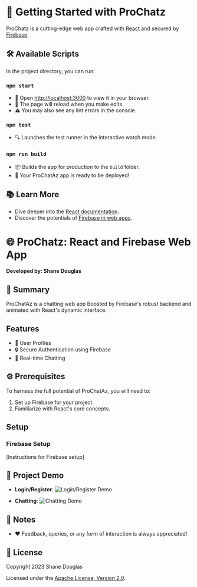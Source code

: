 
# 🚀 Getting Started with ProChatz

ProChatz is a cutting-edge web app crafted with [React](https://reactjs.org/) and secured by [Firebase](https://firebase.google.com/).

## 🛠 Available Scripts

In the project directory, you can run:

### `npm start`

- 🔗 Open [http://localhost:3000](http://localhost:3000) to view it in your browser.
- 🔁 The page will reload when you make edits.
- ⚠️ You may also see any lint errors in the console.

### `npm test`

- 🔍 Launches the test runner in the interactive watch mode.

### `npm run build`

- 📦 Builds the app for production to the `build` folder.
- 🚀 Your ProChatAz app is ready to be deployed!

## 📚 Learn More

- Dive deeper into the [React documentation](https://reactjs.org/).
- Discover the potentials of [Firebase in web apps](https://firebase.google.com/docs/web/setup).

# 🌐 ProChatz: React and Firebase Web App

 **Developed by: Shane Douglas**

## 📌 Summary

ProChatAz is a chatting web app Boosted by Firebase's robust backend and animated with React's dynamic interface.

##  Features

- 🌟 User Profiles
- 🔒 Secure Authentication using Firebase
- 💬 Real-time Chatting 

## ⚙ Prerequisites

To harness the full potential of ProChatAz, you will need to:

1. Set up Firebase for your project.
2. Familiarize with React's core concepts.

##  Setup

### Firebase Setup

[Instructions for Firebase setup]

## 🎥 Project Demo


- **Login/Register**:
![Login/Register Demo](URL_TO_LOGIN_GIF)
  
- **Chatting**:
![Chatting Demo](URL_TO_CHAT_GIF)
  
## 📝 Notes

- ❤ Feedback, queries, or any form of interaction is always appreciated!

## 📜 License

Copyright 2023 Shane Douglas

Licensed under the [Apache License, Version 2.0](http://www.apache.org/licenses/LICENSE-2.0).
